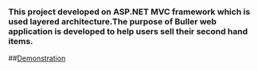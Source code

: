 
### This project developed on ASP.NET MVC framework which is used layered architecture.The purpose of Buller web application is developed to help users sell their second hand items.

##[Demonstration](http://buller.somee.com/)

